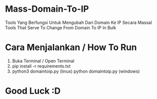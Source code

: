# Mass-Domain-To-IP
Tools Yang Berfungsi Untuk Mengubah Dari Domain Ke IP Secara Massal
Tools That Serve To Change From Domain To IP In Bulk
# Cara Menjalankan / How To Run
1. Buka Terminal / Open Terminal
2. pip install -r requirements.txt
3. python3 domaintoip.py (linux)
   python domaintoip.py (windows)
# Good Luck :D
